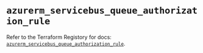 # `azurerm_servicebus_queue_authorization_rule`

Refer to the Terraform Registory for docs: [`azurerm_servicebus_queue_authorization_rule`](https://registry.terraform.io/providers/hashicorp/azurerm/3.58.0/docs/resources/servicebus_queue_authorization_rule).

